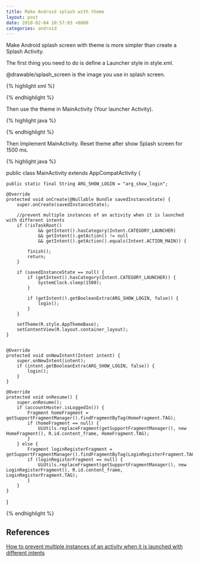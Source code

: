 ```yaml
---
title: Make Android splash with theme
layout: post
date: 2018-02-04 10:57:03 +0800
categories: android
---
```


Make Android splash screen with theme is more simpler than create a Splash Activity.

The first thing you need to do is define a Launcher style in style.xml.

@drawable/splash_screen is the image you use in splash screen.

{% highlight xml %}

<style name="AppThemeBase.Launcher" parent="Theme.AppCompat.Light.NoActionBar">
    <item name="android:textColor">@android:color/black</item>
    <item name="android:windowNoTitle">true</item>
    <item name="windowActionBar">false</item>
    <item name="android:windowFullscreen">true</item>
    <item name="android:windowContentOverlay">@null</item>
    <item name="android:windowBackground">@drawable/splash_screen</item>
</style>

{% endhighlight %}

Then use the theme in MainActivity (Your launcher Activity).

{% highlight java %}

<activity android:name=".MainActivity"
    android:alwaysRetainTaskState="true"
    android:screenOrientation="portrait"
    android:windowSoftInputMode="adjustPan"
    android:theme="@style/AppThemeBase.Launcher">
    <intent-filter>
        <action android:name="android.intent.action.MAIN" />
        <category android:name="android.intent.category.LAUNCHER" />
    </intent-filter>
</activity>

{% endhighlight %}

Then Implement MainActivity. Reset theme after show Splash screen for 1500 ms.

{% highlight java %}

public class MainActivity extends AppCompatActivity {

    public static final String ARG_SHOW_LOGIN = "arg_show_login";

    @Override
    protected void onCreate(@Nullable Bundle savedInstanceState) {
        super.onCreate(savedInstanceState);

        //prevent multiple instances of an activity when it is launched with different intents
        if (!isTaskRoot()
                && getIntent().hasCategory(Intent.CATEGORY_LAUNCHER)
                && getIntent().getAction() != null
                && getIntent().getAction().equals(Intent.ACTION_MAIN)) {

            finish();
            return;
        }

        if (savedInstanceState == null) {
            if (getIntent().hasCategory(Intent.CATEGORY_LAUNCHER)) {
                SystemClock.sleep(1500);
            }

            if (getIntent().getBooleanExtra(ARG_SHOW_LOGIN, false)) {
                login();
            }
        }

        setTheme(R.style.AppThemeBase);
        setContentView(R.layout.container_layout);
    }
    
    
    @Override
    protected void onNewIntent(Intent intent) {
        super.onNewIntent(intent);
        if (intent.getBooleanExtra(ARG_SHOW_LOGIN, false)) {
            login();
        }
    }
    
    @Override
    protected void onResume() {
        super.onResume();
        if (accountHoster.isLoggedIn()) {
            Fragment homeFragment = getSupportFragmentManager().findFragmentByTag(HomeFragment.TAG);
            if (homeFragment == null) {
                UiUtils.replaceFragment(getSupportFragmentManager(), new HomeFragment(), R.id.content_frame, HomeFragment.TAG);
            }
        } else {
            Fragment loginRegisterFragment = getSupportFragmentManager().findFragmentByTag(LoginRegisterFragment.TAG);
            if (loginRegisterFragment == null) {
                UiUtils.replaceFragment(getSupportFragmentManager(), new LoginRegisterFragment(), R.id.content_frame, LoginRegisterFragment.TAG);
            }
        }
    }
}

{% endhighlight %}

## References

[How to prevent multiple instances of an activity when it is launched with different intents](https://stackoverflow.com/questions/4341600/how-to-prevent-multiple-instances-of-an-activity-when-it-is-launched-with-differ/7748416)
